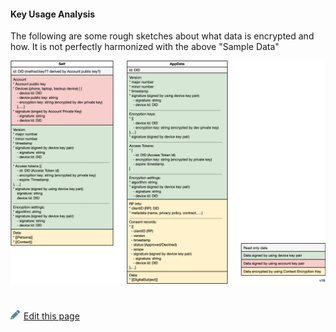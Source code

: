 #### Key Usage Analysis

The following are some rough sketches about what data is encrypted and how. It is not perfectly harmonized with the above "Sample Data"

![framework-classes](./images/framework-classes.png)


#
[<p><img src="images/edit.svg" style="width: 15px;margin-right: 6px;text-color: #4F868E;" alt="Edit Page" />Edit this page</p>](https://github.com/MeeProject/docs/edit/develop/src/Encryption.md)